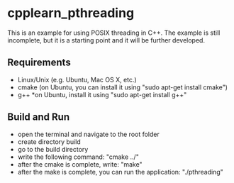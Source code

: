 # cpplearn_pthreading
This is an example for using POSIX threading in C++. The example is still incomplete, but it is a starting point and it will be further developed.

## Requirements
* Linux/Unix (e.g. Ubuntu, Mac OS X, etc.)
* cmake (on Ubuntu, you can install it using "sudo apt-get install cmake")
* g++ *on Ubuntu, install it using "sudo apt-get install g++"

## Build and Run
* open the terminal and navigate to the root folder
* create directory build
* go to the build directory
* write the following command: "cmake ../"
* after the cmake is complete, write: "make"
* after the make is complete, you can run the application: "./pthreading"
